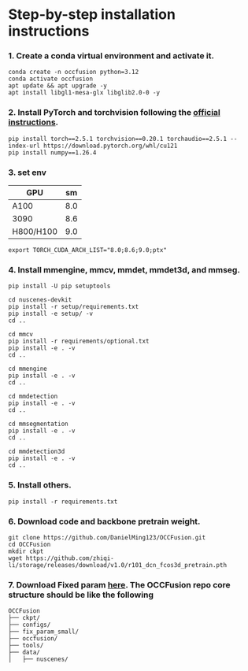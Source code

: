 # Step-by-step installation instructions

### 1. Create a conda virtual environment and activate it.

```shell
conda create -n occfusion python=3.12
conda activate occfusion
apt update && apt upgrade -y
apt install libgl1-mesa-glx libglib2.0-0 -y
```

### 2. Install PyTorch and torchvision following the [official instructions](https://pytorch.org/).

```shell
pip install torch==2.5.1 torchvision==0.20.1 torchaudio==2.5.1 --index-url https://download.pytorch.org/whl/cu121
pip install numpy==1.26.4
```

### 3. set env

| GPU       | sm  |
| --------- | --- |
| A100      | 8.0 |
| 3090      | 8.6 |
| H800/H100 | 9.0 |

```
export TORCH_CUDA_ARCH_LIST="8.0;8.6;9.0;ptx"
```

### 4. Install mmengine, mmcv, mmdet, mmdet3d, and mmseg.

```shell
pip install -U pip setuptools

cd nuscenes-devkit
pip install -r setup/requirements.txt
pip install -e setup/ -v
cd ..

cd mmcv
pip install -r requirements/optional.txt
pip install -e . -v
cd ..

cd mmengine
pip install -e . -v
cd ..

cd mmdetection
pip install -e . -v
cd ..

cd mmsegmentation
pip install -e . -v
cd ..

cd mmdetection3d
pip install -e . -v
cd ..
```

### 5. Install others.

```shell
pip install -r requirements.txt
```

### 6. Download code and backbone pretrain weight.

```shell
git clone https://github.com/DanielMing123/OCCFusion.git
cd OCCFusion
mkdir ckpt
wget https://github.com/zhiqi-li/storage/releases/download/v1.0/r101_dcn_fcos3d_pretrain.pth
```

### 7. Download Fixed param [here](https://drive.google.com/drive/folders/15riDPe25gVZ79jGeamfftBrzRBbcfQjP?usp=sharing). The OCCFusion repo core structure should be like the following

```
OCCFusion
├── ckpt/
├── configs/
├── fix_param_small/
├── occfusion/
├── tools/
├── data/
│   ├── nuscenes/
```
